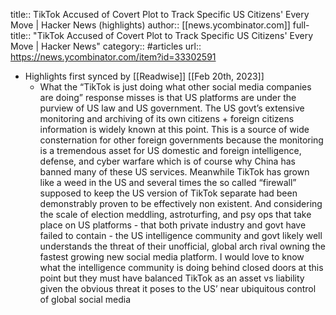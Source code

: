 title:: TikTok Accused of Covert Plot to Track Specific US Citizens' Every Move | Hacker News (highlights)
author:: [[news.ycombinator.com]]
full-title:: "TikTok Accused of Covert Plot to Track Specific US Citizens' Every Move | Hacker News"
category:: #articles
url:: https://news.ycombinator.com/item?id=33302591

- Highlights first synced by [[Readwise]] [[Feb 20th, 2023]]
	- What the “TikTok is just doing what other social media companies are doing” response misses is that US platforms are under the purview of US law and US government.
	  The US govt’s extensive monitoring and archiving of its own citizens + foreign citizens information is widely known at this point.
	  This is a source of wide consternation for other foreign governments because the monitoring is a tremendous asset for US domestic and foreign intelligence, defense, and cyber warfare which is of course why China has banned many of these US services.
	  Meanwhile TikTok has grown like a weed in the US and several times the so called “firewall” supposed to keep the US version of TikTok separate had been demonstrably proven to be effectively non existent.
	  And considering the scale of election meddling, astroturfing, and psy ops that take place on US platforms - that both private industry and govt have failed to contain - the US intelligence community and govt likely well understands the threat of their unofficial, global arch rival owning the fastest growing new social media platform.
	  I would love to know what the intelligence community is doing behind closed doors at this point but they must have balanced TikTok as an asset vs liability given the obvious threat it poses to the US’ near ubiquitous control of global social media